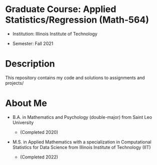 # Graduate Course: Applied Statistics/Regression (Math-564)

- Institution: Illinois Institute of Technology

- Semester: Fall 2021


# Description

This repository contains my code and solutions to assignments and projects/


# About Me

- B.A. in Mathematics and Psychology (double-major) from Saint Leo University 
  + (Completed 2020)

- M.S. in Applied Mathematics with a specialization in Computational Statistics for Data Science from Illinois Institute of Technology (IIT) 
  + (Completed 2022)
